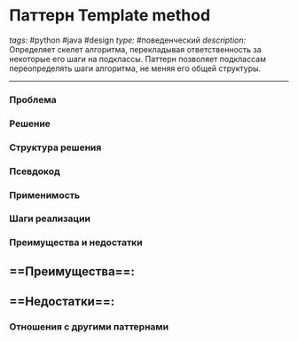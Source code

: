 # Паттерн Template method
*tags:* #python #java #design 
*type:* #поведенческий
*description:* Определяет скелет алгоритма, перекладывая ответственность
за некоторые его шаги на подклассы. Паттерн позволяет
подклассам переопределять шаги алгоритма, не меняя его
общей структуры.

---
### Проблема


### Решение


### Структура решения

	
### Псевдокод


### Применимость


### Шаги реализации


### Преимущества и недостатки
==Преимущества==:
- 

==Недостатки==:
- 

### Отношения с другими паттернами 
